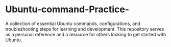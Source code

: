 # Ubuntu-command-Practice-
A collection of essential Ubuntu commands, configurations, and troubleshooting steps for learning and development. This repository serves as a personal reference and a resource for others looking to get started with Ubuntu.
